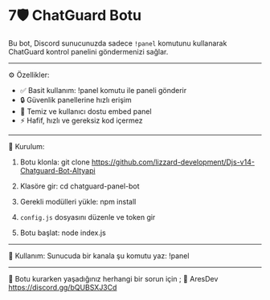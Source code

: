 7🛡️ ChatGuard Botu
=========================

Bu bot, Discord sunucunuzda sadece `!panel` komutunu kullanarak ChatGuard kontrol panelini göndermenizi sağlar.

-------------------------

⚙️ Özellikler:
- ✅ Basit kullanım: !panel komutu ile paneli gönderir
- 🔒 Güvenlik panellerine hızlı erişim
- 🧼 Temiz ve kullanıcı dostu embed panel
- ⚡ Hafif, hızlı ve gereksiz kod içermez

-------------------------

🚀 Kurulum:
1. Botu klonla:
   git clone https://github.com/lizzard-development/Djs-v14-Chatguard-Bot-Altyapi

2. Klasöre gir:
   cd chatguard-panel-bot

3. Gerekli modülleri yükle:
   npm install

4. `config.js` dosyasını düzenle ve token gir

5. Botu başlat:
   node index.js

-------------------------

📝 Kullanım:
Sunucuda bir kanala şu komutu yaz:
!panel

-------------------------


👑 Botu kurarken yaşadığınız herhangi bir sorun için ;
🔗 AresDev https://discord.gg/bQUBSXJ3Cd